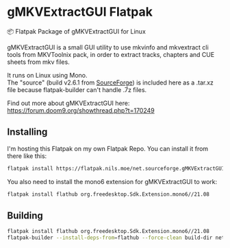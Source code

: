 # gMKVExtractGUI Flatpak

📦 Flatpak Package of gMKVExtractGUI for Linux

gMKVExtractGUI is a small GUI utility to use mkvinfo and mkvextract cli tools from MKVToolnix pack, in order to extract tracks, chapters and CUE sheets from mkv files.  

It runs on Linux using Mono.  
The "source" (build v2.6.1 from [SourceForge](https://sourceforge.net/projects/gmkvextractgui/files/)) is included here as a .tar.xz file because flatpak-builder can't handle .7z files.

Find out more about gMKVExtractGUI here: <https://forum.doom9.org/showthread.php?t=170249>

## Installing

I'm hosting this Flatpak on my own Flatpak Repo. You can install it from there like this:

```bash
flatpak install https://flatpak.nils.moe/net.sourceforge.gMKVExtractGUI.flatpakref
```

You also need to install the mono6 extension for gMKVExtractGUI to work:

```bash
flatpak install flathub org.freedesktop.Sdk.Extension.mono6//21.08
```

## Building

```bash
flatpak install flathub org.freedesktop.Sdk.Extension.mono6//21.08
flatpak-builder --install-deps-from=flathub --force-clean build-dir net.sourceforge.gMKVExtractGUI.yml
```
